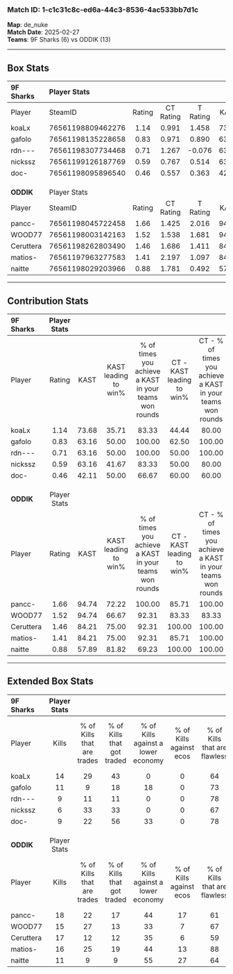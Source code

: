 ### Match ID: 1-c1c31c8c-ed6a-44c3-8536-4ac533bb7d1c  
**Map**: de_nuke  
**Match Date**: 2025-02-27  
**Teams**: 9F Sharks (6) vs ODDIK (13)  

---  

## Box Stats  

| **9F Sharks** | Player Stats      |        |           |          |       |       |       |         |        |      |     |
| :- | :- | :-: | :-: | :-: | :-: | :-: | :-: | :-: | :-: | :-: | :-: |
| Player        | SteamID           | Rating | CT Rating | T Rating | KAST  |  ADR  | Kills | Assists | Deaths | K/D  | HS% |
| koaLx         | 76561198809462276 |  1.14  |   0.991   |  1.458   | 73.68 | 100.5 |  14   |    5    |   16   | 0.88 | 42  |
| gafolo        | 76561198135228658 |  0.83  |   0.971   |  0.890   | 63.16 | 58.8  |  11   |    2    |   14   | 0.79 | 45  |
| rdn---        | 76561198307734468 |  0.71  |   1.267   |  -0.076  | 63.16 | 56.5  |   9   |    4    |   15   | 0.60 | 55  |
| nickssz       | 76561199126187769 |  0.59  |   0.767   |  0.514   | 63.16 | 60.5  |   6   |    4    |   15   | 0.40 | 16  |
| doc-          | 76561198095896540 |  0.46  |   0.557   |  0.363   | 42.11 | 47.2  |   9   |    1    |   17   | 0.53 | 33  |
|               |                   |        |           |          |       |       |       |         |        |      |     |
|               |                   |        |           |          |       |       |       |         |        |      |     |
|               |                   |        |           |          |       |       |       |         |        |      |     |
| **ODDIK**     | Player Stats      |        |           |          |       |       |       |         |        |      |     |
| Player        | SteamID           | Rating | CT Rating | T Rating | KAST  |  ADR  | Kills | Assists | Deaths | K/D  | HS% |
| pancc-        | 76561198045722458 |  1.66  |   1.425   |  2.016   | 94.74 | 98.8  |  18   |    4    |   9    | 2.00 | 77  |
| WOOD77        | 76561198003142163 |  1.52  |   1.538   |  1.681   | 94.74 | 85.5  |  15   |    6    |   8    | 1.88 | 46  |
| Ceruttera     | 76561198262803490 |  1.46  |   1.686   |  1.411   | 84.21 | 79.3  |  17   |    1    |   9    | 1.89 | 58  |
| matios-       | 76561197963277583 |  1.41  |   2.197   |  1.097   | 84.21 | 85.1  |  16   |    3    |   10   | 1.60 | 37  |
| naitte        | 76561198029203966 |  0.88  |   1.781   |  0.492   | 57.89 | 72.1  |  11   |    6    |   13   | 0.85 | 72  |
---  

## Contribution Stats  

| **9F Sharks** | Player Stats |       |                      |                                                        |                           |                                                             |                          |                                                            |
| :- | :-: | :-: | :-: | :-: | :-: | :-: | :-: | :-: |
| Player        |    Rating    | KAST  | KAST leading to win% | % of times you achieve a KAST in your teams won rounds | CT - KAST leading to win% | CT - % of times you achieve a KAST in your teams won rounds | T - KAST leading to win% | T - % of times you achieve a KAST in your teams won rounds |
| koaLx         |     1.14     | 73.68 |        35.71         |                         83.33                          |           44.44           |                            80.00                            |          20.00           |                           100.00                           |
| gafolo        |     0.83     | 63.16 |        50.00         |                         100.00                         |           62.50           |                           100.00                            |          25.00           |                           100.00                           |
| rdn---        |     0.71     | 63.16 |        50.00         |                         100.00                         |           50.00           |                           100.00                            |          50.00           |                           100.00                           |
| nickssz       |     0.59     | 63.16 |        41.67         |                         83.33                          |           50.00           |                            80.00                            |          25.00           |                           100.00                           |
| doc-          |     0.46     | 42.11 |        50.00         |                         66.67                          |           60.00           |                            60.00                            |          33.33           |                           100.00                           |
|               |              |       |                      |                                                        |                           |                                                             |                          |                                                            |
|               |              |       |                      |                                                        |                           |                                                             |                          |                                                            |
|               |              |       |                      |                                                        |                           |                                                             |                          |                                                            |
| **ODDIK**     | Player Stats |       |                      |                                                        |                           |                                                             |                          |                                                            |
| Player        |    Rating    | KAST  | KAST leading to win% | % of times you achieve a KAST in your teams won rounds | CT - KAST leading to win% | CT - % of times you achieve a KAST in your teams won rounds | T - KAST leading to win% | T - % of times you achieve a KAST in your teams won rounds |
| pancc-        |     1.66     | 94.74 |        72.22         |                         100.00                         |           85.71           |                           100.00                            |          63.64           |                           100.00                           |
| WOOD77        |     1.52     | 94.74 |        66.67         |                         92.31                          |           83.33           |                            83.33                            |          58.33           |                           100.00                           |
| Ceruttera     |     1.46     | 84.21 |        75.00         |                         92.31                          |          100.00           |                           100.00                            |          60.00           |                           85.71                            |
| matios-       |     1.41     | 84.21 |        75.00         |                         92.31                          |           85.71           |                           100.00                            |          66.67           |                           85.71                            |
| naitte        |     0.88     | 57.89 |        81.82         |                         69.23                          |          100.00           |                           100.00                            |          60.00           |                           42.86                            |
---  

## Extended Box Stats  

| **9F Sharks** | Player Stats |                            |                            |                                    |                         |                              |                                 |        |                             |                                     |                          |                               |                            |
| :- | :-: | :-: | :-: | :-: | :-: | :-: | :-: | :-: | :-: | :-: | :-: | :-: | :-: |
| Player        |    Kills     | % of Kills that are trades | % of Kills that got traded | % of Kills against a lower economy | % of Kills against ecos | % of Kills that are flawless | % of Kills that are close duels | Deaths | % of Deaths that get traded | % of Deaths against a lower economy | % of Deaths against ecos | % of Deaths that are flawless | % of Deaths that are close |
| koaLx         |      14      |             29             |             43             |                 0                  |            0            |              64              |                7                |   16   |              6              |                  6                  |            0             |              50               |             19             |
| gafolo        |      11      |             9              |             18             |                 18                 |            0            |              73              |                0                |   14   |             29              |                  0                  |            0             |              71               |             0              |
| rdn---        |      9       |             11             |             11             |                 0                  |            0            |              78              |               11                |   15   |             13              |                  0                  |            0             |              80               |             0              |
| nickssz       |      6       |             33             |             33             |                 0                  |            0            |              67              |                0                |   15   |             20              |                  0                  |            0             |              60               |             13             |
| doc-          |      9       |             22             |             56             |                 33                 |            0            |              78              |                0                |   17   |              6              |                  6                  |            0             |              65               |             0              |
|               |              |                            |                            |                                    |                         |                              |                                 |        |                             |                                     |                          |                               |                            |
|               |              |                            |                            |                                    |                         |                              |                                 |        |                             |                                     |                          |                               |                            |
|               |              |                            |                            |                                    |                         |                              |                                 |        |                             |                                     |                          |                               |                            |
| **ODDIK**     | Player Stats |                            |                            |                                    |                         |                              |                                 |        |                             |                                     |                          |                               |                            |
| Player        |    Kills     | % of Kills that are trades | % of Kills that got traded | % of Kills against a lower economy | % of Kills against ecos | % of Kills that are flawless | % of Kills that are close duels | Deaths | % of Deaths that get traded | % of Deaths against a lower economy | % of Deaths against ecos | % of Deaths that are flawless | % of Deaths that are close |
| pancc-        |      18      |             22             |             17             |                 44                 |           17            |              61              |                0                |   9    |             56              |                 22                  |            0             |              89               |             0              |
| WOOD77        |      15      |             27             |             13             |                 33                 |            7            |              67              |                7                |   8    |             50              |                 50                  |            13            |              100              |             0              |
| Ceruttera     |      17      |             12             |             12             |                 35                 |            6            |              59              |                6                |   9    |             22              |                 33                  |            0             |              44               |             0              |
| matios-       |      16      |             25             |             19             |                 44                 |           13            |              88              |               19                |   10   |             20              |                 20                  |            0             |              90               |             20             |
| naitte        |      11      |             9              |             9              |                 55                 |           27            |              64              |                0                |   13   |             23              |                 23                  |            8             |              62               |             0              |
